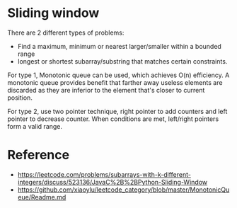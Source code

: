 # Sliding window
There are 2 different types of problems:
* Find a maximum, minimum  or nearest larger/smaller within a bounded range
* longest or shortest subarray/substring that matches certain constraints.

For type 1, Monotonic queue can be used, which achieves O(n) efficiency. 
A monotonic queue provides benefit that farther away useless elements are discarded
as they are inferior to the element that's closer to current position.

For type 2, use two pointer technique, right pointer to add counters and left pointer
to decrease counter. When conditions are met, left/right pointers form a valid range.

# Reference
* https://leetcode.com/problems/subarrays-with-k-different-integers/discuss/523136/JavaC%2B%2BPython-Sliding-Window
* https://github.com/xiaoylu/leetcode_category/blob/master/MonotonicQueue/Readme.md
